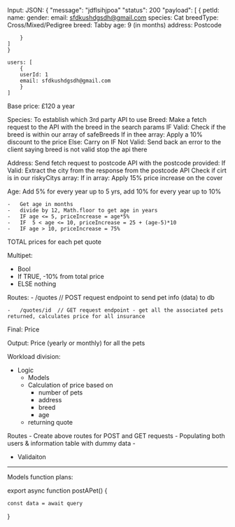 Input: JSON:
{
"message": "jdflsihjpoa"
"status": 200
"payload": [
{
petId:
name:
gender:
email: sfdkushdgsdh@gmail.com
species: Cat
breedType: Cross/Mixed/Pedigree
breed: Tabby
age: 9 (in months)
address: Postcode

        }
    ]
    }

    users: [
        {
        userId: 1
        email: sfdkushdgsdh@gmail.com
        }
    ]

Base price: £120 a year

Species: To establish which 3rd party API to use
Breed: Make a fetch request to the API with the breed in the search params
IF Valid:
Check if the breed is within our array of safeBreeds
If in thee array:
Apply a 10% discount to the price
Else: Carry on
IF Not Valid: Send back an error to the client saying breed is not valid stop the api there

Address: Send fetch request to postcode API with the postcode provided:
If Valid:
Extract the city from the response from the postcode API
Check if cirt is in our riskyCitys array:
If in array:
Apply 15% price increase on the cover

Age: Add 5% for every year up to 5 yrs, add 10% for every year up to 10%

    -   Get age in months
    -   divide by 12, Math.floor to get age in years
    -   IF age <= 5, priceIncrease = age*5%
    -   IF  5 < age <= 10, priceIncrease = 25 + (age-5)*10
    -   IF age > 10, priceIncrease = 75%

TOTAL prices for each pet quote

Multipet:

- Bool
- If TRUE, -10% from total price
- ELSE nothing

Routes: - /quotes // POST request endpoint to send pet info (data) to db

    -   /quotes/id  // GET request endpoint - get all the associated pets returned, calculates price for all insurance

Final: Price

Output: Price (yearly or monthly) for all the pets

Workload division:

- Logic
  - Models
  - Calculation of price based on
    - number of pets
    - address
    - breed
    - age
  - returning quote

Routes - Create above routes for POST and GET requests - Populating both users & information table with dummy data -

- Validaiton



- - - - - - - - - - - 
Models function plans:

export async function postAPet() {

    const data = await query
}

